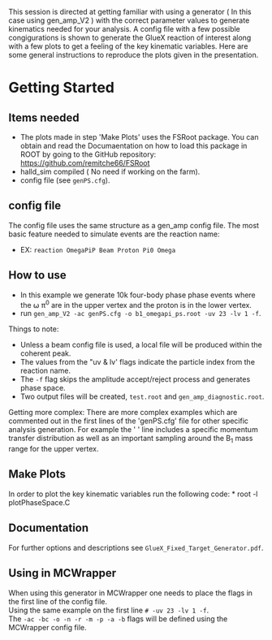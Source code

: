 This session is directed at getting familiar with using a generator ( In this case using gen_amp_V2 ) with the correct parameter values to generate kinematics needed for your analysis. A config file with a few possible congigurations is shown to generate the GlueX reaction of interest along with a few plots to get a feeling of the key kinematic variables. Here are some general instructions to reproduce the plots given in the presentation.

# Getting Started 

## Items needed
  * The plots made in step 'Make Plots' uses the FSRoot package. You can obtain and read the Documaentation on how to load this package in ROOT by going to the GitHub repository: https://github.com/remitche66/FSRoot
  * halld_sim compiled ( No need if working on the farm).
  * config file (see `genPS.cfg`).  

## config file 
   The config file uses the same structure as a gen_amp config file. The most basic feature needed to simulate events are the reaction name: 
   * EX: `reaction OmegaPiP Beam Proton Pi0 Omega`

## How to use
   * In this example we generate 10k four-body phase phase events where the ⍵ π<sup>0</sup> are in the upper vertex and the proton is in the lower vertex.  
   * run `gen_amp_V2 -ac genPS.cfg -o b1_omegapi_ps.root -uv 23 -lv 1 -f`.  
 
  Things to note:
   * Unless a beam config file is used, a local file will be produced within the coherent peak.
   * The values from the "uv & lv' flags indicate the particle index from the reaction name.
   * The `-f` flag skips the amplitude accept/reject process and generates phase space.
   * Two output files will be created, `test.root` and `gen_amp_diagnostic.root`.

   Getting more complex:
   There are more complex examples which are commented out in the first lines of the 'genPS.cfg' file for other specific analysis generation. For example the ' ' line includes a specific momentum transfer distribution as well as an important sampling around the B<sub>1</sub> mass range for the upper vertex.

## Make Plots
  In order to plot the key kinematic variables run the following code:
    * root -l plotPhaseSpace.C
## Documentation
    
  For further options and descriptions see `GlueX_Fixed_Target_Generator.pdf`.

## Using in MCWrapper
 
  When using this generator in MCWrapper one needs to place the flags in the first line of the config file.  
  Using the same example on the first line `# -uv 23 -lv 1 -f`.  
  The `-ac -bc -o -n -r -m -p -a -b` flags will be defined using the MCWrapper config file.

